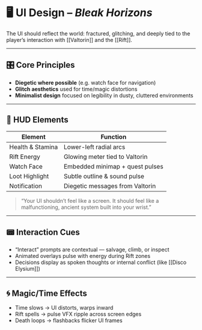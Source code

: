 # 🖥️ UI Design – *Bleak Horizons*

The UI should reflect the world: fractured, glitching, and deeply tied to the player’s interaction with [[Valtorin]] and the [[Rift]].

---

## 🎛 Core Principles

- **Diegetic where possible** (e.g. watch face for navigation)
- **Glitch aesthetics** used for time/magic distortions
- **Minimalist design** focused on legibility in dusty, cluttered environments

---

## 🎯 HUD Elements

| Element        | Function                         |
|----------------|----------------------------------|
| Health & Stamina | Lower-left radial arcs            |
| Rift Energy     | Glowing meter tied to Valtorin    |
| Watch Face      | Embedded minimap + quest pulses   |
| Loot Highlight  | Subtle outline & sound pulse      |
| Notification     | Diegetic messages from Valtorin  |

> “Your UI shouldn’t feel like a screen. It should feel like a malfunctioning, ancient system built into your wrist.”

---

## 📟 Interaction Cues

- “Interact” prompts are contextual — salvage, climb, or inspect
- Animated overlays pulse with energy during Rift zones
- Decisions display as spoken thoughts or internal conflict (like [[Disco Elysium]])

---

## 🌀 Magic/Time Effects

- Time slows → UI distorts, warps inward
- Rift spells → pulse VFX ripple across screen edges
- Death loops → flashbacks flicker UI frames

